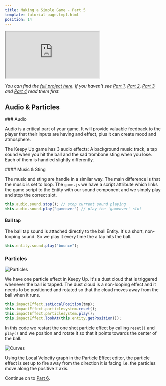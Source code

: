 ```yaml
---
title: Making a Simple Game - Part 5
template: tutorial-page.tmpl.html
position: 14
---
```


<iframe src="http://playcanv.as/p/1gDqCWa8"></iframe>

*You can find the [full project here][9]. If you haven't see [Part 1][1], [Part 2][2], [Part 3][3] and [Part 4][4] read them first.*

## Audio & Particles

### Audio

Audio is a critical part of your game. It will provide valuable feedback to the player that their inputs are having and effect, plus it can create mood and atmosphere.

The Keepy Up game has 3 audio effects: A background music track, a tap sound when you hit the ball and the sad trombone sting when you lose. Each of them is handled slightly differently.


#### Music & Sting

The music and sting are handle in a similar way. The main difference is that the music is set to loop. The `game.js` we have a script attribute which links the game script to the Entity with our sound component and we simply play and stop the correct slot.

```javascript
this.audio.sound.stop(); // stop current sound playing
this.audio.sound.play("gameover") // play the 'gameover' slot
```

#### Ball tap

The ball tap sound is attached directly to the ball Entity. It's a short, non-looping sound. So we play it every time the a tap hits the ball.

```javascript
this.entity.sound.play("bounce");
```

### Particles

![Particles][7]

We have one particle effect in Keepy Up. It's a dust cloud that is triggered whenever the ball is tapped. The dust cloud is a non-looping effect and it needs to be positioned and rotated so that the cloud moves away from the ball when it runs.

```javascript
this.impactEffect.setLocalPosition(tmp);
this.impactEffect.particlesystem.reset();
this.impactEffect.particlesystem.play();
this.impactEffect.lookAt(this.entity.getPosition());
```

In this code we restart the one shot particle effect by calling `reset()` and `play()` and we position and rotate it so that it points towards the center of the ball.

![Curves][8]

Using the Local Velocity graph in the Particle Effect editor, the particle effect is set up to fire away from the direction it is facing i.e. the particles move along the positive z axis.

Continue on to [Part 6][6].

[1]: /tutorials/beginner/keepyup-part-one
[2]: /tutorials/beginner/keepyup-part-two
[3]: /tutorials/beginner/keepyup-part-three
[4]: /tutorials/beginner/keepyup-part-four
[6]: /tutorials/beginner/keepyup-part-six
[7]: /images/tutorials/beginner/keepyup-part-five/particle-bounce.gif
[8]: /images/tutorials/beginner/keepyup-part-five/particle-velocity-curves.jpg
[9]: https://playcanvas.com/project/362703/overview/sample-game-keepy-up
